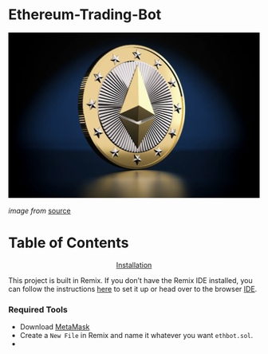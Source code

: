 # Ethereum-Trading-Bot


![Display](Resources/Bot.png)

_image from_ [source](https://themerkle.com/now-eth-makes-it-very-easy-to-interact-with-ethereums-ecosystem/)

# Table of Contents

<div align="center">
   
   [Installation](#installation)
   
</div>

   
This project is built in Remix. If you don’t have the Remix IDE installed, you can follow the instructions [here](https://remix-ide.readthedocs.io/en/latest/) to set it up or head over to the browser [IDE](https://remix.ethereum.org/).


### Required Tools

-  Download [MetaMask](https://metamask.io/download/)
-  Create a `New File` in Remix and name it whatever you want `ethbot.sol`.
-  


